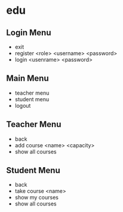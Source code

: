 # edu

## Login Menu
- exit
- register \<role\> \<username\> \<password\>
- login \<usenrame\> \<password\>

## Main Menu
- teacher menu
- student menu
- logout

## Teacher Menu
- back
- add course \<name\> \<capacity\>
- show all courses

## Student Menu
- back
- take course \<name\>
- show my courses
- show all courses
